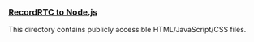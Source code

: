 ### [RecordRTC to Node.js](https://github.com/muaz-khan/WebRTC-Experiment/tree/master/RecordRTC/RecordRTC-to-Nodejs)

This directory contains publicly accessible HTML/JavaScript/CSS files.
